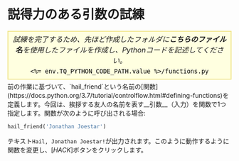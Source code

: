 # 説得力のある引数の試練

<style>
.py-script-info {
  font-size: 16px;
  text-align: center;
  background-color: #FFFFE0;
  border: 2px solid #F0E68C;
  padding: 5px;
  line-height: 1.5em;
  margin: 5px 0;
  font-style: italic;
}

.py-script-info span {
  font-style: normal;
  color: #000;
}
</style>
<div class="py-script-info">
  試練を完了するため、先ほど作成したフォルダに<b>こちらのファイル名</b>を使用したファイルを作成し、Pythonコードを記述してください。
  <br/>
  <code><span><%= env.TQ_PYTHON_CODE_PATH.value %>/functions.py</span></code>
</div>
前の作業に基づいて、`hail_friend`という名前の[関数](https://docs.python.org/3.7/tutorial/controlflow.html#defining-functions)を定義します。今回は、挨拶する友人の名前を表す__引数__（入力）を関数で1つ指定します。関数が次のように呼び出される場合:

```python
hail_friend('Jonathan Joestar')
```

テキスト`Hail, Jonathan Joestar!`が出力されます。このように動作するように関数を変更し、[*HACK*]ボタンをクリックします。